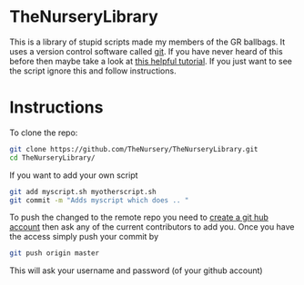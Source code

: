 TheNurseryLibrary
=================

This is a library of stupid scripts made my members of the GR ballbags. It uses
a version control software called [git](http://git-scm.com/). If you have never
heard of this before then maybe take a look at [this helpful
tutorial](https://try.github.io/levels/1/challenges/1). If you just want to see
the script ignore this and follow instructions.

# Instructions

To clone the repo:

```sh
git clone https://github.com/TheNursery/TheNurseryLibrary.git
cd TheNurseryLibrary/
```

If you want to add your own script

```sh
git add myscript.sh myotherscript.sh
git commit -m "Adds myscript which does .. "
```

To push the changed to the remote repo you need to [create a git hub account](https://github.com/)
then ask any of the current contributors to add you. Once you have the access simply push your commit by

```sh
git push origin master
``` 
This will ask your username and password (of your github account) 
